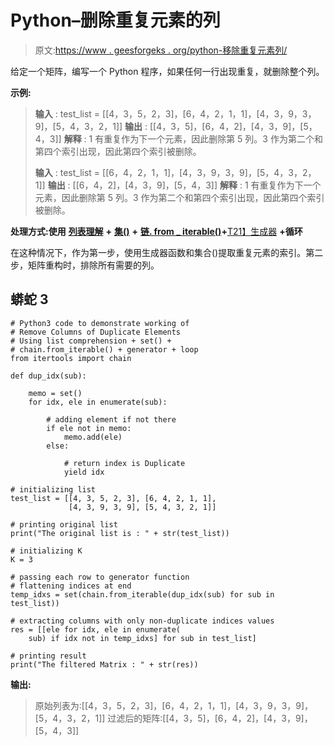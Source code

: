 # Python–删除重复元素的列

> 原文:[https://www . geesforgeks . org/python-移除重复元素列/](https://www.geeksforgeeks.org/python-remove-columns-of-duplicate-elements/)

给定一个矩阵，编写一个 Python 程序，如果任何一行出现重复，就删除整个列。

**示例:**

> **输入** : test_list = [[4，3，5，2，3]，[6，4，2，1，1]，[4，3，9，3，9]，[5，4，3，2，1]]
> **输出** : [[4，3，5]，[6，4，2]，[4，3，9]，[5，4，3]]
> **解释** : 1 有重复作为下一个元素，因此删除第 5 列。3 作为第二个和第四个索引出现，因此第四个索引被删除。
> 
> **输入** : test_list = [[6，4，2，1，1]，[4，3，9，3，9]，[5，4，3，2，1]]
> **输出** : [[6，4，2]，[4，3，9]，[5，4，3]]
> **解释** : 1 有重复作为下一个元素，因此删除第 5 列。3 作为第二个和第四个索引出现，因此第四个索引被删除。

**处理方式:使用** [**列表理解**](https://www.geeksforgeeks.org/python-list-comprehension/) **+** [**集()**](https://www.geeksforgeeks.org/python-set-method/) **+** [**链. from _ iterable()**](https://www.geeksforgeeks.org/python-itertools-chain-from_iterable/)**+**[T21】生成器](https://www.geeksforgeeks.org/generators-in-python/) **+循环**

在这种情况下，作为第一步，使用生成器函数和集合()提取重复元素的索引。第二步，矩阵重构时，排除所有需要的列。

## 蟒蛇 3

```
# Python3 code to demonstrate working of
# Remove Columns of Duplicate Elements
# Using list comprehension + set() + 
# chain.from_iterable() + generator + loop
from itertools import chain

def dup_idx(sub):

    memo = set()
    for idx, ele in enumerate(sub):

        # adding element if not there
        if ele not in memo:
            memo.add(ele)
        else:

            # return index is Duplicate
            yield idx

# initializing list
test_list = [[4, 3, 5, 2, 3], [6, 4, 2, 1, 1],
             [4, 3, 9, 3, 9], [5, 4, 3, 2, 1]]

# printing original list
print("The original list is : " + str(test_list))

# initializing K
K = 3

# passing each row to generator function
# flattening indices at end
temp_idxs = set(chain.from_iterable(dup_idx(sub) for sub in test_list))

# extracting columns with only non-duplicate indices values
res = [[ele for idx, ele in enumerate(
    sub) if idx not in temp_idxs] for sub in test_list]

# printing result
print("The filtered Matrix : " + str(res))
```

**输出:**

> 原始列表为:[[4，3，5，2，3]，[6，4，2，1，1]，[4，3，9，3，9]，[5，4，3，2，1]]
> 过滤后的矩阵:[[4，3，5]，[6，4，2]，[4，3，9]，[5，4，3]]
